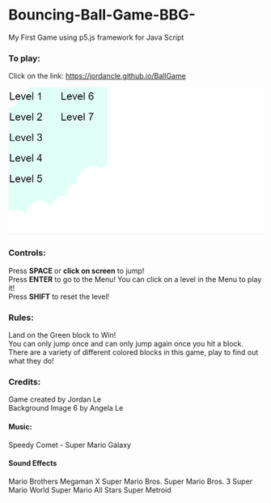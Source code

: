 # Bouncing-Ball-Game-BBG-
My First Game using p5.js framework for Java Script

### To play:
Click on the link: https://jordancle.github.io/BallGame

![](level5.gif)

### Controls:
Press **SPACE** or **click on screen** to jump!<br />
Press **ENTER** to go to the Menu! You can click on a level in the Menu to play it!<br />
Press **SHIFT** to reset the level!<br />

### Rules:
Land on the Green block to Win!<br />
You can only jump once and can only jump again once you hit a block.<br />
There are a variety of different colored blocks in this game, play to find out what they do!

### Credits:
Game created by Jordan Le<br />
Background Image 6 by Angela Le<br />

#### Music:
Speedy Comet - Super Mario Galaxy

#### Sound Effects
Mario Brothers
Megaman X
Super Mario Bros.
Super Mario Bros. 3
Super Mario World
Super Mario All Stars
Super Metroid
